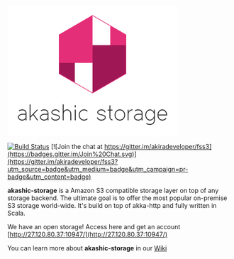 ![Logo](https://raw.githubusercontent.com/akiradeveloper/akashic-storage/develop/resources/logo-transparent.png)

[![Build Status](https://travis-ci.org/akiradeveloper/akashic-storage.svg)](https://travis-ci.org/akiradeveloper/akashic-storage)
[![Join the chat at https://gitter.im/akiradeveloper/fss3](https://badges.gitter.im/Join%20Chat.svg)](https://gitter.im/akiradeveloper/fss3?utm_source=badge&utm_medium=badge&utm_campaign=pr-badge&utm_content=badge)

**akashic-storage** is a Amazon S3 compatible storage layer on top of any storage backend. The ultimate goal is to offer the most popular on-premise S3 storage world-wide. It's build on top of akka-http and fully written in Scala.

We have an open storage! Access here and get an account [http://27.120.80.37:10947/](http://27.120.80.37:10947/)

You can learn more about **akashic-storage** in our [Wiki](https://github.com/akiradeveloper/akashic-storage/wiki)
